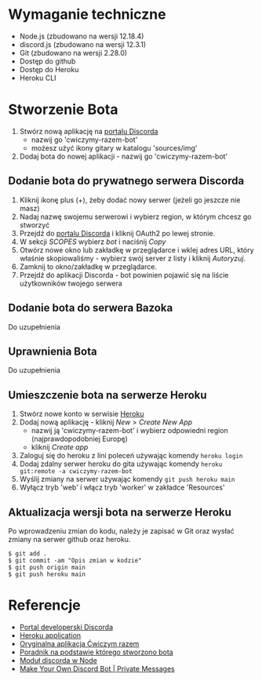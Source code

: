 
Wymaganie techniczne
====================
* Node.js (zbudowano na wersji 12.18.4)
* discord.js (zbudowano na wersji 12.3.1)
* Git (zbudowano na wersji 2.28.0)
* Dostęp do github
* Dostęp do Heroku
* Heroku CLI

Stworzenie Bota
===============

1. Stwórz nową aplikację na [portalu Discorda](https://discordapp.com/developers/applications/) 
   * nazwij go 'cwiczymy-razem-bot'
   * możesz użyć ikony gitary w katalogu 'sources/img'
2. Dodaj bota do nowej aplikacji - nazwij go 'cwiczymy-razem-bot'

Dodanie bota do prywatnego serwera Discorda
-------------------------------------------

1. Kliknij ikonę plus (+), żeby dodać nowy serwer (jeżeli go jeszcze nie masz)
2. Nadaj nazwę swojemu serwerowi i wybierz region, w którym chcesz go stworzyć
3. Przejdź do [portalu Discorda](https://discordapp.com/developers/applications/) i kliknij OAuth2 po lewej stronie.
4. W sekcji _SCOPES_ wybierz _bot_ i naciśnij _Copy_
5. Otwórz nowe okno lub zakładkę w przeglądarce i wklej adres URL, który właśnie skopiowaliśmy - wybierz swój server z listy i kliknij _Autoryzuj_.
6. Zamknij to okno/zakładkę w przeglądarce.
7. Przejdź do aplikacji Discorda - bot powinien pojawić się na liście użytkowników twojego serwera

Dodanie bota do serwera Bazoka
------------------------------

Do uzupełnienia

Uprawnienia Bota
----------------

Do uzupełnienia

Umieszczenie bota na serwerze Heroku
------------------------------------

1. Stwórz nowe konto w serwisie [Heroku](https://heroku.com/)
2. Dodaj nową aplikację - kliknij _New_ > _Create New App_
   * nazwij ją 'cwiczymy-razem-bot' i wybierz odpowiedni region (najprawdopodobniej Europę)
   * kliknij _Create app_
3. Zaloguj się do heroku z lini poleceń używając komendy `heroku login`
4. Dodaj zdalny serwer heroku do gita używając komendy `heroku git:remote -a cwiczymy-razem-bot`
5. Wyślij zmiany na serwer używając komendy `git push heroku main`
6. Wyłącz tryb 'web' i włącz tryb 'worker' w zakładce 'Resources'

Aktualizacja wersji bota na serwerze Heroku
-------------------------------------------

Po wprowadzeniu zmian do kodu, należy je zapisać w Git oraz wysłać zmiany na serwer github oraz heroku.

```
$ git add .
$ git commit -am "Opis zmian w kodzie"
$ git push origin main
$ git push heroku main
```

Referencje
==========

* [Portal developerski Discorda](https://discord.com/developers/applications)
* [Heroku application](https://dashboard.heroku.com/)
* [Oryginalna aplikacja Ćwiczym razem](https://bazok-98f32.web.app/)
* [Poradnik na podstawie którego stworzono bota](https://thomlom.dev/create-a-discord-bot-under-15-minutes/)
* [Moduł discorda w Node](https://discord.js.org/)
* [Make Your Own Discord Bot | Private Messages](https://www.youtube.com/watch?v=v8YTRDQsFUo)
